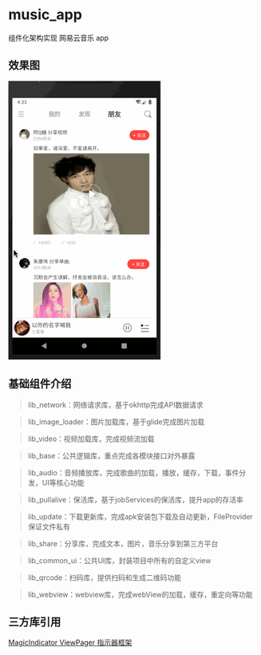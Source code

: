 # music_app
组件化架构实现 网易云音乐 app
## 效果图
![image](https://github.com/wuchao226/music_app/blob/master/images/preview.gif)
## 基础组件介绍
> lib_network：网络请求库，基于okhttp完成API数据请求

> lib_image_loader：图片加载库，基于glide完成图片加载

> lib_video：视频加载库，完成视频流加载

> lib_base：公共逻辑库，重点完成各模块接口对外暴露

> lib_audio：音频播放库，完成歌曲的加载，播放，缓存，下载，事件分发，UI等核心功能

> lib_pullalive：保活库，基于jobServices的保活库，提升app的存活率

> lib_update：下载更新库，完成apk安装包下载及自动更新，FileProvider保证文件私有

> lib_share：分享库，完成文本，图片，音乐分享到第三方平台

> lib_common_ui：公共UI库，封装项目中所有的自定义view

> lib_qrcode：扫码库，提供扫码和生成二维码功能

> lib_webview：webview库，完成webView的加载，缓存，重定向等功能

## 三方库引用
[MagicIndicator ViewPager 指示器框架](https://github.com/hackware1993/MagicIndicator)
